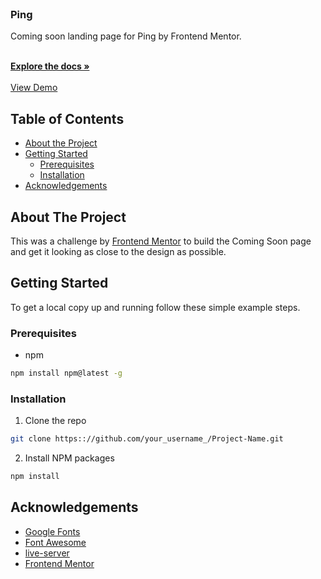 <br />
<p >
  <h3>Ping</h3>
  Coming soon landing page for Ping by Frontend Mentor.
  <p >
    <br />
    <a href="https://github.com/Anthony-Brannan/Ping-single-column-coming-soon-page/"><strong>Explore the docs »</strong></a>
    <br />
    <br />
    <a href="https://anthony-brannan.github.io/Ping-single-column-coming-soon-page/">View Demo</a>
  </p>
</p>

## Table of Contents

* [About the Project](#about-the-project)
* [Getting Started](#getting-started)
  * [Prerequisites](#prerequisites)
  * [Installation](#installation)
* [Acknowledgements](#acknowledgements)

## About The Project
This was a challenge by <a href="https://beta.frontendmentor.io/" target="_blanl">Frontend Mentor</a> to build the Coming Soon page and get it looking as close to the design as possible.  

## Getting Started
To get a local copy up and running follow these simple example steps.

### Prerequisites
* npm
```sh
npm install npm@latest -g
```

### Installation

1. Clone the repo
```sh
git clone https:://github.com/your_username_/Project-Name.git
```
2. Install NPM packages
```sh
npm install
```

## Acknowledgements
* [Google Fonts](https://fonts.google.com/)
* [Font Awesome](https://fontawesome.com/)
* [live-server](https://www.npmjs.com/package/live-server)
* [Frontend Mentor](https://beta.frontendmentor.io/)

